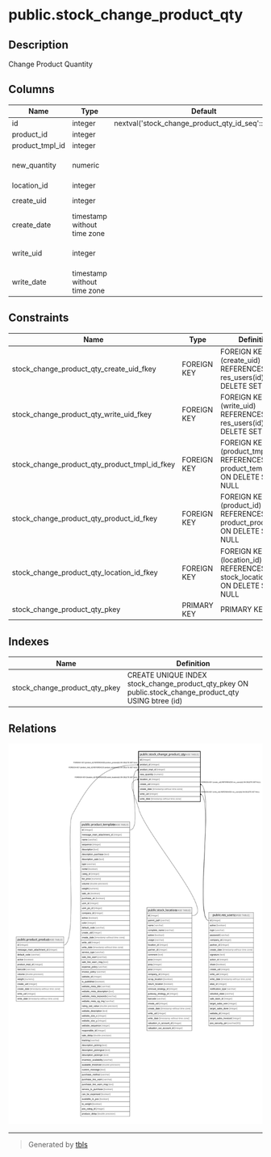 # public.stock_change_product_qty

## Description

Change Product Quantity

## Columns

| Name | Type | Default | Nullable | Children | Parents | Comment |
| ---- | ---- | ------- | -------- | -------- | ------- | ------- |
| id | integer | nextval('stock_change_product_qty_id_seq'::regclass) | false |  |  |  |
| product_id | integer |  | false |  | [public.product_product](public.product_product.md) | Product |
| product_tmpl_id | integer |  | false |  | [public.product_template](public.product_template.md) | Template |
| new_quantity | numeric |  | false |  |  | New Quantity on Hand |
| location_id | integer |  | false |  | [public.stock_location](public.stock_location.md) | Location |
| create_uid | integer |  | true |  | [public.res_users](public.res_users.md) | Created by |
| create_date | timestamp without time zone |  | true |  |  | Created on |
| write_uid | integer |  | true |  | [public.res_users](public.res_users.md) | Last Updated by |
| write_date | timestamp without time zone |  | true |  |  | Last Updated on |

## Constraints

| Name | Type | Definition |
| ---- | ---- | ---------- |
| stock_change_product_qty_create_uid_fkey | FOREIGN KEY | FOREIGN KEY (create_uid) REFERENCES res_users(id) ON DELETE SET NULL |
| stock_change_product_qty_write_uid_fkey | FOREIGN KEY | FOREIGN KEY (write_uid) REFERENCES res_users(id) ON DELETE SET NULL |
| stock_change_product_qty_product_tmpl_id_fkey | FOREIGN KEY | FOREIGN KEY (product_tmpl_id) REFERENCES product_template(id) ON DELETE SET NULL |
| stock_change_product_qty_product_id_fkey | FOREIGN KEY | FOREIGN KEY (product_id) REFERENCES product_product(id) ON DELETE SET NULL |
| stock_change_product_qty_location_id_fkey | FOREIGN KEY | FOREIGN KEY (location_id) REFERENCES stock_location(id) ON DELETE SET NULL |
| stock_change_product_qty_pkey | PRIMARY KEY | PRIMARY KEY (id) |

## Indexes

| Name | Definition |
| ---- | ---------- |
| stock_change_product_qty_pkey | CREATE UNIQUE INDEX stock_change_product_qty_pkey ON public.stock_change_product_qty USING btree (id) |

## Relations

![er](public.stock_change_product_qty.svg)

---

> Generated by [tbls](https://github.com/k1LoW/tbls)
